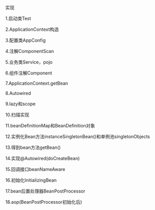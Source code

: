 实现

1.启动类Test

2.ApplicationContext构造

3.配置类AppConfig

4.注解ComponentScan

5.业务类Service，pojo

6.组件注解Component

7.ApplicationContext.getBean

8.Autowired

9.lazy和scope

10.扫描实现

11.beanDefinitionMap和BeanDefinition对象

12.实例化Bean方法instanceSingletonBean()和单例池singletonObjects

13.得到bean方法getBean()

14.实现@Autowired(doCreateBean)

15.回调接口beanNameAware

16.初始化InitializingBean

17.bean后置处理器BeanPostProcessor

18.aop(BeanPostProcessor初始化后)



